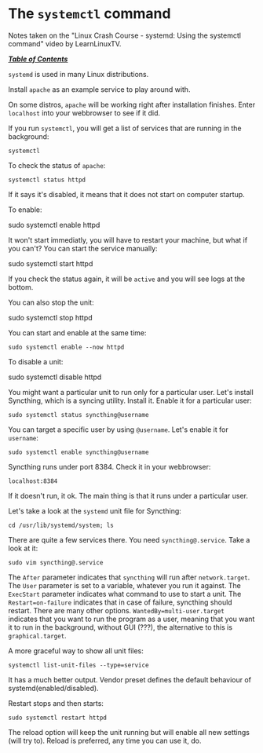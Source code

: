 # The `systemctl` command

Notes taken on the "Linux Crash Course - systemd: Using the systemctl command"
video by LearnLinuxTV.

[***Table of Contents***](/README.md)

`systemd` is used in many Linux distributions.

Install `apache` as an example service to play around with.

On some distros, `apache` will be working right after installation finishes.
Enter `localhost` into your webbrowser to see if it did.

If you run `systemctl`, you will get a list of services that are running in the
background:

    systemctl
    
To check the status of `apache`:

    systemctl status httpd

If it says it's disabled, it means that it does not start on computer startup.

To enable:

   sudo systemctl enable httpd 

It won't start immediatly, you will have to restart your machine, but what if
you can't? You can start the service manually:

   sudo systemctl start httpd 

If you check the status again, it will be `active` and you will see logs at
the bottom.

You can also stop the unit:
    
   sudo systemctl stop httpd 

You can start and enable at the same time:

    sudo systemctl enable --now httpd    

To disable a unit:

   sudo systemctl disable httpd 

You might want a particular unit to run only for a particular user. Let's
install Syncthing, which is a syncing utility. Install it. Enable it for a 
particular user:

    sudo systemctl status syncthing@username

You can target a specific user by using `@username`. Let's enable it for
`username`:

    sudo systemctl enable syncthing@username

Syncthing runs under port 8384. Check it in your webbrowser:

    localhost:8384

If it doesn't run, it ok. The main thing is that it runs under a particular
user. 

Let's take a look at the `systemd` unit file for Syncthing:

    cd /usr/lib/systemd/system; ls

There are quite a few services there. You need `syncthing@.service`. Take a
look at it:

    sudo vim syncthing@.service

The `After` parameter indicates that `syncthing` will run after
`network.target`. The `User` parameter is set to a variable, whatever you run
it against. The `ExecStart` parameter indicates what command to use to start a 
unit. The `Restart=on-failure` indicates that in case of failure, syncthing
should restart. There are many other options. `WantedBy=multi-user.target`
indicates that you want to run the program as a user, meaning that you want it
to run in the background, without GUI (???), the alternative to this is
`graphical.target`. 

A more graceful way to show all unit files:

    systemctl list-unit-files --type=service 

It has a much better output. Vendor preset defines the default behaviour of
systemd(enabled/disabled). 

Restart stops and then starts:

    sudo systemctl restart httpd 

The reload option will keep the unit running but will enable all new settings
(will try to). Reload is preferred, any time you can use it, do. 
